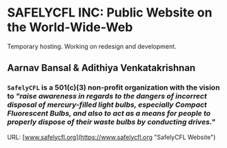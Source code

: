 # SAFELYCFL INC: Public Website on the World-Wide-Web
Temporary hosting. Working on redesign and development.

## Aarnav Bansal & Adithiya Venkatakrishnan
### `SafelyCFL` is a 501(c)(3) non-profit organization with the vision to _"raise awareness in regards to the dangers of incorrect disposal of mercury-filled light bulbs, especially Compact Fluorescent Bulbs, and also to act as a means for people to properly dispose of their waste bulbs by conducting drives."_

URL: [www.safelycfl.org](https://www.safelycfl.org "SafelyCFL Website")
